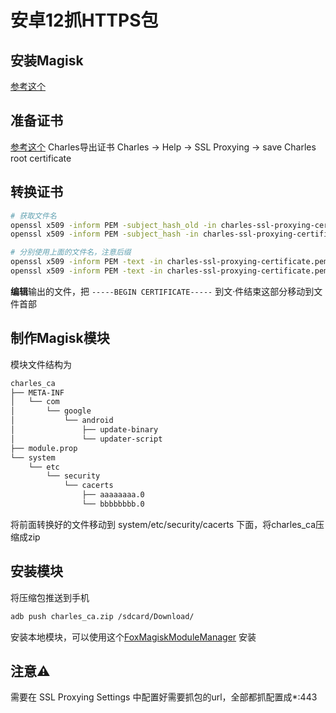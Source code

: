 # 安卓12抓HTTPS包
## 安装Magisk
[参考这个](https://sspai.com/post/76276)
## 准备证书
[参考这个](https://sorayama.me/blog/2020-08-12-pixel3%E7%94%A8charles%E6%8A%93%E5%8C%85%E4%BB%A5%E5%8F%8Aroot/)
 Charles导出证书
Charles -> Help -> SSL Proxying -> save Charles root certificate
## 转换证书
```bash
# 获取文件名
openssl x509 -inform PEM -subject_hash_old -in charles-ssl-proxying-certificate.pem | head -1 #aaaaaaaa
openssl x509 -inform PEM -subject_hash -in charles-ssl-proxying-certificate.pem | head -1  #bbbbbbbb

# 分别使用上面的文件名，注意后缀
openssl x509 -inform PEM -text -in charles-ssl-proxying-certificate.pem > aaaaaaaa.0
openssl x509 -inform PEM -text -in charles-ssl-proxying-certificate.pem > bbbbbbbb.0
```
**编辑**输出的文件，把 `-----BEGIN CERTIFICATE-----` 到文·件结束这部分移动到文件首部

## 制作Magisk模块
模块文件结构为

```bash
charles_ca
├── META-INF
│   └── com
│       └── google
│           └── android
│               ├── update-binary
│               └── updater-script
├── module.prop
└── system
    └── etc
        └── security
            └── cacerts
                ├── aaaaaaaa.0
                └── bbbbbbbb.0
```
将前面转换好的文件移动到 system/etc/security/cacerts 下面，将charles\_ca压缩成zip
## 安装模块
将压缩包推送到手机

```bash
adb push charles_ca.zip /sdcard/Download/
```
安装本地模块，可以使用这个[FoxMagiskModuleManager](https://github.com/Fox2Code/FoxMagiskModuleManager) 安装

## 注意⚠️
需要在 SSL Proxying Settings 中配置好需要抓包的url，全部都抓配置成\*:443
